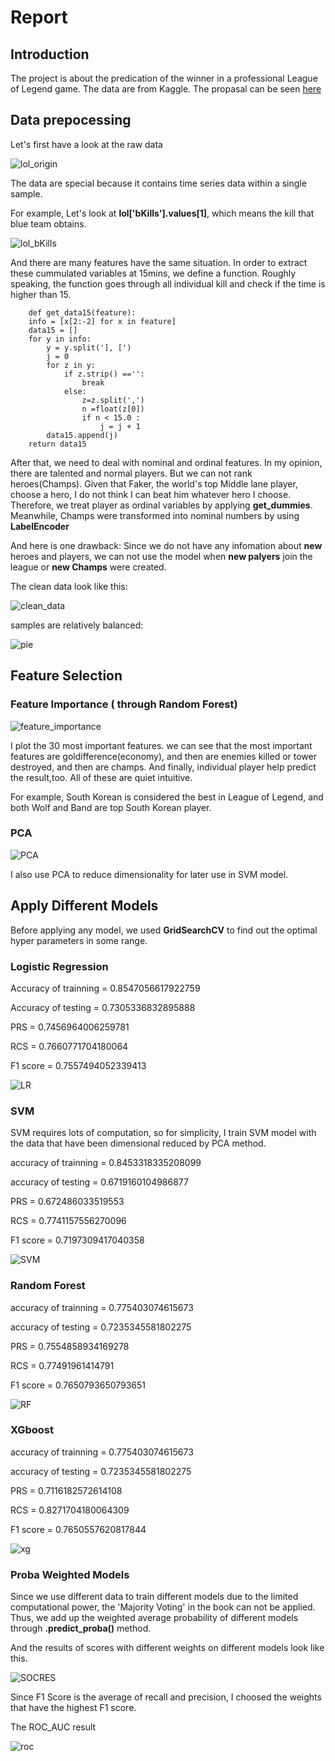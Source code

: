 Report
=
Introduction
-
The project is about the predication of the winner in a professional League of Legend game. The data are from Kaggle. The propasal can be seen [here](https://github.com/xiechenpku/PHBS_TQFML/blob/master/Project/Readme.md) 

Data prepocessing
-
Let's first have a look at the raw data

![lol_origin](https://github.com/xiechenpku/PHBS_TQFML/blob/master/Project/images/raw%20data.jpg)

The data are special because it contains time series data within a single sample.

For example, Let's look at **lol['bKills'].values[1]**, which means the kill that blue team obtains.

![lol_bKills](https://github.com/xiechenpku/PHBS_TQFML/blob/master/Project/images/kill%20data.png)

And there are many features have the same situation. In order to extract these cummulated variables at 15mins, we define a function. Roughly speaking, the function goes through all individual kill and check if the time is higher than 15.

        def get_data15(feature):
        info = [x[2:-2] for x in feature]
        data15 = []
        for y in info:
            y = y.split('], [')
            j = 0
            for z in y:
                if z.strip() =='':
                    break
                else:
                    z=z.split(',')
                    n =float(z[0])
                    if n < 15.0 :
                        j = j + 1
            data15.append(j)
        return data15

After that, we need to deal with nominal and ordinal features. In my opinion, there are talented and normal players. But we can not rank heroes(Champs). Given that Faker, the world's top Middle lane player, choose a hero, I do not think I can beat him whatever hero I choose. Therefore, we treat player as ordinal variables by applying **get_dummies**. Meanwhile, Champs were transformed into nominal numbers by using **LabelEncoder**

And here is one drawback: Since we do not have any infomation about **new** heroes and players, we can not use the model when **new palyers** join the league or **new Champs** were created. 

The clean data look like this:

![clean_data](https://github.com/xiechenpku/PHBS_TQFML/blob/master/Project/images/clean_data.png)

samples are relatively balanced:

![pie](https://github.com/xiechenpku/PHBS_TQFML/blob/master/Project/images/pie.png)

Feature Selection
-

### Feature Importance ( through Random Forest)

![feature_importance](https://github.com/xiechenpku/PHBS_TQFML/blob/master/Project/images/feature_importance.png)

I plot the 30 most important features. we can see that the most important features are goldifference(economy), and then are enemies killed or tower destroyed, and then are champs. And finally, individual player help predict the result,too. All of these are quiet intuitive.

For example, South Korean is considered the best in League of Legend, and both Wolf and Band are top South Korean player.

### PCA

![PCA](https://github.com/xiechenpku/PHBS_TQFML/blob/master/Project/images/PCA%20explained%20variance%20ratio.png)

I also use PCA to reduce dimensionality for later use in SVM model.

Apply Different Models
-
Before applying any model, we used **GridSearchCV** to find out the optimal hyper parameters in some range. 

### Logistic Regression

Accuracy of trainning = 0.8547056617922759

Accuracy of testing = 0.7305336832895888 

PRS = 0.7456964006259781 

RCS = 0.7660771704180064 

F1 score = 0.7557494052339413

![LR](https://github.com/xiechenpku/PHBS_TQFML/blob/master/Project/images/lr2.png)

### SVM

SVM requires lots of computation, so for simplicity, I train SVM model with the data that have been dimensional reduced by PCA method.

accuracy of trainning =  0.8453318335208099

accuracy of testing =  0.6719160104986877

PRS = 0.672486033519553

RCS = 0.7741157556270096

F1 score = 0.7197309417040358

![SVM](https://github.com/xiechenpku/PHBS_TQFML/blob/master/Project/images/SVC.png)

### Random Forest

accuracy of trainning =  0.775403074615673

accuracy of testing =  0.7235345581802275

PRS = 0.7554858934169278

RCS = 0.77491961414791

F1 score = 0.7650793650793651

![RF](https://github.com/xiechenpku/PHBS_TQFML/blob/master/Project/images/RandomFore.png)


### XGboost


accuracy of trainning =  0.775403074615673

accuracy of testing =  0.7235345581802275

PRS = 0.7116182572614108

RCS = 0.8271704180064309

F1 score = 0.7650557620817844


![xg](https://github.com/xiechenpku/PHBS_TQFML/blob/master/Project/images/XGBClassif.png)

### Proba Weighted Models

Since we use different data to train different models due to the limited computational power, the 'Majority Voting' in the book can not be applied. Thus, we add up the weighted average probability of different models through **.predict_proba()** method.

And the results of scores with different weights on different models look like this.

![SOCRES](https://github.com/xiechenpku/PHBS_TQFML/blob/master/Project/images/f1s%20with%20different%20weights.png)

Since F1 Score is the average of recall and precision, I choosed the weights that have the highest F1 score.

The ROC_AUC result

![roc](https://github.com/xiechenpku/PHBS_TQFML/blob/master/Project/images/ROC_AUC.png)


